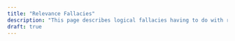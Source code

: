 ```yaml
---
title: "Relevance Fallacies"
description: "This page describes logical fallacies having to do with relevance."
draft: true
---
```

